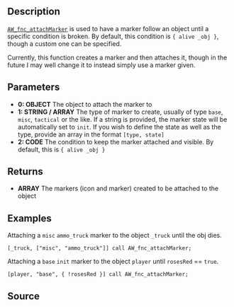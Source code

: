 ## Description

[`AW_fnc_attachMarker`](/Functions/Markers/attachMarker) is used to have a marker follow an object until a specific condition is broken. By default, this condition is `{ alive _obj }`, though a custom one can be specified.

Currently, this function creates a marker and then attaches it, though in the future I may well change it to instead simply use a marker given.

## Parameters

* **0: OBJECT**
The object to attach the marker to
* **1: STRING / ARRAY**
The type of marker to create, usually of type `base`, `misc`, `tactical` or the like. If a string is provided, the marker state will be automatically set to `init`. If you wish to define the state as well as the type, provide an array in the format `[type, state]`
* **2: CODE**
The condition to keep the marker attached and visible. By default, this is `{ alive _obj }`

## Returns

* **ARRAY**
The markers (icon and marker) created to be attached to the object

## Examples

Attaching a `misc` `ammo_truck` marker to the object `_truck` until the obj dies.

```sqf
[_truck, ["misc", "ammo_truck"]] call AW_fnc_attachMarker;
```

Attaching a `base` `init` marker to the object `player` until `rosesRed` == `true`.

```sqf
[player, "base", { !rosesRed }] call AW_fnc_attachMarker;
```

## Source

<script src="http://gist-it.appspot.com/https://github.com/jpwilliams/I-A-3/blob/master/functions/markers/fn_attachMarker.sqf?footer=0">
</script>